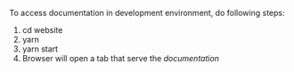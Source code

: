 To access documentation in development environment, do following steps:

1. cd website
2. yarn
3. yarn start
4. Browser will open a tab that serve the *documentation*